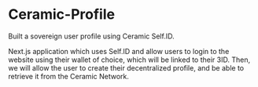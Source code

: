 # Ceramic-Profile

Built a sovereign user profile using Ceramic Self.ID.

Next.js application which uses Self.ID and allow users to login to the website using their wallet of choice, which will be linked to their 3ID. Then, we will allow the user to create their decentralized profile, and be able to retrieve it from the Ceramic Network.
